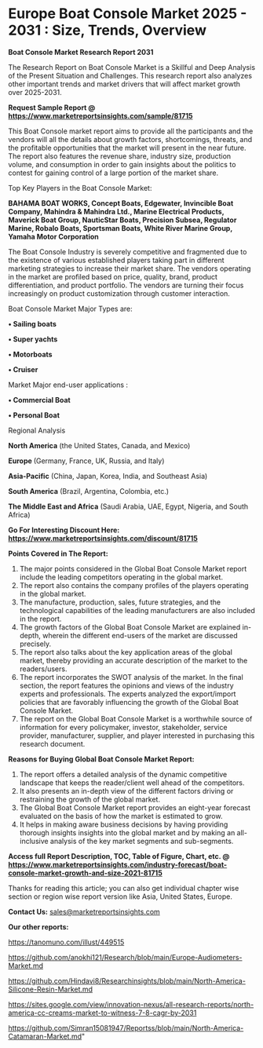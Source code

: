  # Europe Boat Console Market 2025 - 2031 : Size, Trends, Overview

<strong>Boat Console Market Research Report 2031</strong>

The Research Report on Boat Console Market is a Skillful and Deep Analysis of the Present Situation and Challenges. This research report also analyzes other important trends and market drivers that will affect market growth over 2025-2031.

<strong>Request Sample Report @ <a href=https://www.marketreportsinsights.com/sample/81715>https://www.marketreportsinsights.com/sample/81715</a></strong>

This Boat Console market report aims to provide all the participants and the vendors will all the details about growth factors, shortcomings, threats, and the profitable opportunities that the market will present in the near future. The report also features the revenue share, industry size, production volume, and consumption in order to gain insights about the politics to contest for gaining control of a large portion of the market share.

Top Key Players in the Boat Console Market:

<strong>BAHAMA BOAT WORKS, Concept Boats, Edgewater, Invincible Boat Company, Mahindra & Mahindra Ltd., Marine Electrical Products, Maverick Boat Group, NauticStar Boats, Precision Subsea, Regulator Marine, Robalo Boats, Sportsman Boats, White River Marine Group, Yamaha Motor Corporation</strong>

The Boat Console Industry is severely competitive and fragmented due to the existence of various established players taking part in different marketing strategies to increase their market share. The vendors operating in the market are profiled based on price, quality, brand, product differentiation, and product portfolio. The vendors are turning their focus increasingly on product customization through customer interaction.

Boat Console Market Major Types are:

<strong>• Sailing boats

• Super yachts

• Motorboats

• Cruiser</strong>

Market Major end-user applications :

<strong>• Commercial Boat

• Personal Boat</strong>

Regional Analysis

</u><strong><b>North America</b></strong> (the United States, Canada, and Mexico)

<strong><b>Europe </b></strong>(Germany, France, UK, Russia, and Italy)

<strong><b>Asia-Pacific</b></strong> (China, Japan, Korea, India, and Southeast Asia)

<strong><b>South America</b></strong> (Brazil, Argentina, Colombia, etc.)

<strong><b>The Middle East and Africa</b></strong> (Saudi Arabia, UAE, Egypt, Nigeria, and South Africa)

<strong>Go For Interesting Discount Here: <a href=https://www.marketreportsinsights.com/discount/81715>https://www.marketreportsinsights.com/discount/81715</a></strong>

<strong>Points Covered in The Report:</strong>
<ol>
  <li>The major points considered in the Global Boat Console Market report include the leading competitors operating in the global market.</li>
  <li>The report also contains the company profiles of the players operating in the global market.</li>
  <li>The manufacture, production, sales, future strategies, and the technological capabilities of the leading manufacturers are also included in the report.</li>
  <li>The growth factors of the Global Boat Console Market are explained in-depth, wherein the different end-users of the market are discussed precisely.</li>
  <li>The report also talks about the key application areas of the global market, thereby providing an accurate description of the market to the readers/users.</li>
  <li>The report incorporates the SWOT analysis of the market. In the final section, the report features the opinions and views of the industry experts and professionals. The experts analyzed the export/import policies that are favorably influencing the growth of the Global Boat Console Market.</li>
  <li>The report on the Global Boat Console Market is a worthwhile source of information for every policymaker, investor, stakeholder, service provider, manufacturer, supplier, and player interested in purchasing this research document.</li>
</ol>
<strong>Reasons for Buying Global Boat Console Market Report:</strong>

<ol>
  <li>The report offers a detailed analysis of the dynamic competitive landscape that keeps the reader/client well ahead of the competitors.</li>
  <li>It also presents an in-depth view of the different factors driving or restraining the growth of the global market.</li>
  <li>The Global Boat Console Market report provides an eight-year forecast evaluated on the basis of how the market is estimated to grow.</li>
  <li>It helps in making aware business decisions by having providing thorough insights insights into the global market and by making an all-inclusive analysis of the key market segments and sub-segments.</li>
</ol>
<strong>Access full Report Description, TOC, Table of Figure, Chart, etc. @ <a href=https://www.marketreportsinsights.com/industry-forecast/boat-console-market-growth-and-size-2021-81715>https://www.marketreportsinsights.com/industry-forecast/boat-console-market-growth-and-size-2021-81715</a></strong>


Thanks for reading this article; you can also get individual chapter wise section or region wise report version like Asia, United States, Europe.

<strong>Contact Us:</strong>
sales@marketreportsinsights.com

<strong>Our other reports:</strong>

<a href=https://tanomuno.com/illust/449515>https://tanomuno.com/illust/449515</a>

<a href=https://github.com/anokhi121/Research/blob/main/Europe-Audiometers-Market.md>https://github.com/anokhi121/Research/blob/main/Europe-Audiometers-Market.md</a>

<a href=https://github.com/Hindavi8/Researchinsights/blob/main/North-America-Silicone-Resin-Market.md>https://github.com/Hindavi8/Researchinsights/blob/main/North-America-Silicone-Resin-Market.md</a>

<a href=https://sites.google.com/view/innovation-nexus/all-research-reports/north-america-cc-creams-market-to-witness-7-8-cagr-by-2031>https://sites.google.com/view/innovation-nexus/all-research-reports/north-america-cc-creams-market-to-witness-7-8-cagr-by-2031</a>

<a href=https://github.com/Simran15081947/Reportss/blob/main/North-America-Catamaran-Market.md>https://github.com/Simran15081947/Reportss/blob/main/North-America-Catamaran-Market.md</a>"
